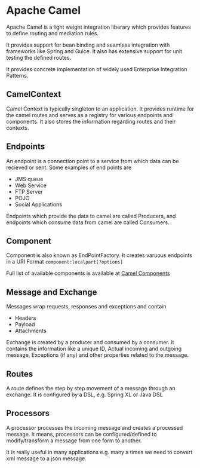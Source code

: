 Apache Camel
============
Apache Camel is a light weight integration liberary which provides features to define routing and mediation rules.

It provides support for bean binding and seamless integration with frameworks like Spring and Guice. It also has extensive support for unit testing the defined routes.

It provides concrete implementation of widely used Enterprise Integration Patterns.

CamelContext
------------
Camel Context is typically singleton to an application. It provides runtime for the camel routes and serves as a registry for various endpoints and components. It also stores the information regarding routes and their contexts.

Endpoints
---------
An endpoint is a connection point to a service from which data can be recieved or sent. Some examples of end points are
* JMS queue
* Web Service
* FTP Server
* POJO
* Social Applications

Endpoints which provide the data to camel are called Producers, and endpoints which consume data from camel are called Consumers.

Component
---------
Component is also known as EndPointFactory. It creates varuous endpoints in a URI Format
`component:localpart[?options]`

Full list of available components is available at [Camel Components](http://camel.apache.org/components)


Message and Exchange
--------------------
Messages wrap requests, responses and exceptions and contain
* Headers
* Payload
* Attachments

Exchange is created by a producer and consumed by a consumer. It contains the information like a unique ID, Actual incoming and outgoing message, Exceptions (if any) and other properties related to the message.

Routes
------
A route defines the step by step movement of a message through an exchange. It is configured by a DSL, e.g. Spring XL or Java DSL

Processors
----------
A processor processes the incoming message and creates a processed message. It means, processors can be configured/defined to modify/transform a message from one form to another.

It is really useful in many applications e.g. many a times we need to convert xml message to a json message.